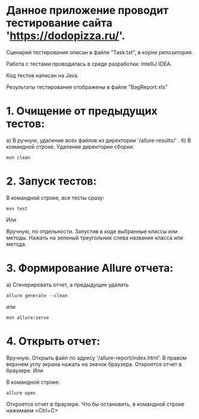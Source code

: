 # Данное приложение проводит тестирование сайта 'https://dodopizza.ru/'.
Сценарий тестирования описан в файле "Task.txt", в корне репозитория.

Работа с тестами проводилась в среде разработки: IntelliJ IDEA. 

Код тестов написан на Java.

Результаты тестирования отображены в файле "BagReport.xls"


# 1. Очищение от предыдущих тестов:
а) В ручную, удаление всех файлов из директории '/allure-results/' .
б) В командной строке. Удаление директории сборки:
```
mvn clean
```


# 2. Запуск тестов:
В командной строке, все тесты сразу:
```
mvn test
```
Или 

Вручную, по отдельности. Запустив в коде выбранные классы или методы. Нажать на зеленый треугольник слева названия класса или метода.


# 3. Формирование Allure отчета:
а) Сгенерировать отчет, а предыдущие удалить
```
allure generate --clean
```
или
```
mvn allure:serve
```


# 4. Открыть отчет:
Вручную. Открыть файл по адресу '/allure-report/index.html'. В правом верхнем углу экрана нажать на значок браузера. Откроется отчет в браузере.
Или

В командной строке:
```
allure open
```
Откроется отчет в браузере.
Что бы остановить, в командной строке нажимаем <Ctrl+C>

